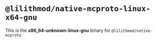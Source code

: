 # `@lilithmod/native-mcproto-linux-x64-gnu`

This is the **x86_64-unknown-linux-gnu** binary for `@lilithmod/native-mcproto`
